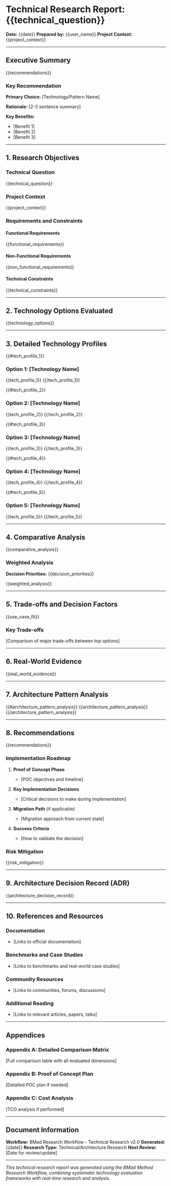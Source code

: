 # Technical Research Report: {{technical_question}}

**Date:** {{date}} **Prepared by:** {{user_name}} **Project Context:**
{{project_context}}

---

## Executive Summary

{{recommendations}}

### Key Recommendation

**Primary Choice:** [Technology/Pattern Name]

**Rationale:** [2-3 sentence summary]

**Key Benefits:**

- [Benefit 1]
- [Benefit 2]
- [Benefit 3]

---

## 1. Research Objectives

### Technical Question

{{technical_question}}

### Project Context

{{project_context}}

### Requirements and Constraints

#### Functional Requirements

{{functional_requirements}}

#### Non-Functional Requirements

{{non_functional_requirements}}

#### Technical Constraints

{{technical_constraints}}

---

## 2. Technology Options Evaluated

{{technology_options}}

---

## 3. Detailed Technology Profiles

{{#tech_profile_1}}

### Option 1: [Technology Name]

{{tech_profile_1}} {{/tech_profile_1}}

{{#tech_profile_2}}

### Option 2: [Technology Name]

{{tech_profile_2}} {{/tech_profile_2}}

{{#tech_profile_3}}

### Option 3: [Technology Name]

{{tech_profile_3}} {{/tech_profile_3}}

{{#tech_profile_4}}

### Option 4: [Technology Name]

{{tech_profile_4}} {{/tech_profile_4}}

{{#tech_profile_5}}

### Option 5: [Technology Name]

{{tech_profile_5}} {{/tech_profile_5}}

---

## 4. Comparative Analysis

{{comparative_analysis}}

### Weighted Analysis

**Decision Priorities:** {{decision_priorities}}

{{weighted_analysis}}

---

## 5. Trade-offs and Decision Factors

{{use_case_fit}}

### Key Trade-offs

[Comparison of major trade-offs between top options]

---

## 6. Real-World Evidence

{{real_world_evidence}}

---

## 7. Architecture Pattern Analysis

{{#architecture_pattern_analysis}} {{architecture_pattern_analysis}}
{{/architecture_pattern_analysis}}

---

## 8. Recommendations

{{recommendations}}

### Implementation Roadmap

1. **Proof of Concept Phase**
   - [POC objectives and timeline]

2. **Key Implementation Decisions**
   - [Critical decisions to make during implementation]

3. **Migration Path** (if applicable)
   - [Migration approach from current state]

4. **Success Criteria**
   - [How to validate the decision]

### Risk Mitigation

{{risk_mitigation}}

---

## 9. Architecture Decision Record (ADR)

{{architecture_decision_record}}

---

## 10. References and Resources

### Documentation

- [Links to official documentation]

### Benchmarks and Case Studies

- [Links to benchmarks and real-world case studies]

### Community Resources

- [Links to communities, forums, discussions]

### Additional Reading

- [Links to relevant articles, papers, talks]

---

## Appendices

### Appendix A: Detailed Comparison Matrix

[Full comparison table with all evaluated dimensions]

### Appendix B: Proof of Concept Plan

[Detailed POC plan if needed]

### Appendix C: Cost Analysis

[TCO analysis if performed]

---

## Document Information

**Workflow:** BMad Research Workflow - Technical Research v2.0 **Generated:**
{{date}} **Research Type:** Technical/Architecture Research **Next Review:**
[Date for review/update]

---

_This technical research report was generated using the BMad Method Research
Workflow, combining systematic technology evaluation frameworks with real-time
research and analysis._
